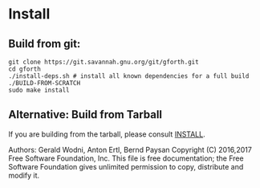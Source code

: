 # Install
## Build from git:

    git clone https://git.savannah.gnu.org/git/gforth.git
    cd gforth
    ./install-deps.sh # install all known dependencies for a full build
    ./BUILD-FROM-SCRATCH
    sudo make install

## Alternative: Build from Tarball
If you are building from the tarball, please consult [INSTALL](INSTALL).

Authors: Gerald Wodni, Anton Ertl, Bernd Paysan
Copyright (C) 2016,2017 Free Software Foundation, Inc.
This file is free documentation; the Free Software Foundation gives
unlimited permission to copy, distribute and modify it.
